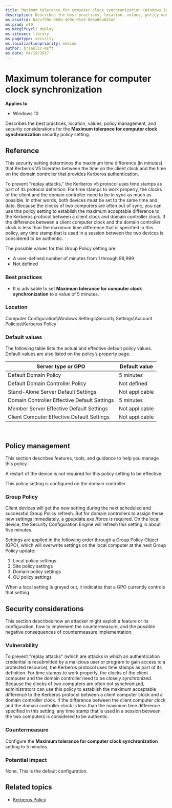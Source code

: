 ```yaml
---
title: Maximum tolerance for computer clock synchronization (Windows 10)
description: Describes the best practices, location, values, policy management, and security considerations for the Maximum tolerance for computer clock synchronization security policy setting.
ms.assetid: ba2cf59e-d69d-469e-95e3-8e6a0ba643af
ms.prod: w10
ms.mktglfcycl: deploy
ms.sitesec: library
ms.pagetype: security
ms.localizationpriority: medium
author: brianlic-msft
ms.date: 04/19/2017
---
```


# Maximum tolerance for computer clock synchronization

**Applies to**
-   Windows 10

Describes the best practices, location, values, policy management, and security considerations for the **Maximum tolerance for computer clock synchronization** security policy setting.

## Reference

This security setting determines the maximum time difference (in minutes) that Kerberos V5 tolerates between the time on the client clock and the time on the domain controller that provides Kerberos authentication.

To prevent "replay attacks," the Kerberos v5 protocol uses time stamps as part of its protocol definition. For time stamps to work properly, the clocks of the client and the domain controller need to be in sync as much as possible. In other words, both devices must be set to the same time and date. 
Because the clocks of two computers are often out of sync, you can use this policy setting to establish the maximum acceptable difference to the Kerberos protocol between a client clock and domain controller clock. If the difference between a client computer clock and the domain controller clock is less than the maximum time difference that is specified in this policy, any time stamp that is used in a session between the two devices is considered to be authentic.

The possible values for this Group Policy setting are:

-   A user-defined number of minutes from 1 through 99,999
-   Not defined

### Best practices

-   It is advisable to set **Maximum tolerance for computer clock synchronization** to a value of 5 minutes.

### Location

Computer Configuration\\Windows Settings\\Security Settings\\Account Policies\\Kerberos Policy

### Default values

The following table lists the actual and effective default policy values. Default values are also listed on the policy’s property page.

| Server type or GPO | Default value |
| - | - |
| Default Domain Policy| 5 minutes| 
| Default Domain Controller Policy | Not defined| 
| Stand-Alone Server Default Settings | Not applicable| 
| Domain Controller Effective Default Settings| 5 minutes| 
| Member Server Effective Default Settings | Not applicable| 
| Client Computer Effective Default Settings | Not applicable| 
 
## Policy management

This section describes features, tools, and guidance to help you manage this policy.

A restart of the device is not required for this policy setting to be effective.

This policy setting is configured on the domain controller.

### Group Policy

Client devices will get the new setting during the next scheduled and successful Group Policy refresh. But for domain controllers to assign these new settings immediately, a gpupdate.exe /force is required. On the local device, the Security Configuration Engine will refresh this setting in about five minutes.

Settings are applied in the following order through a Group Policy Object (GPO), which will overwrite settings on the local computer at the next Group Policy update:

1.  Local policy settings
2.  Site policy settings
3.  Domain policy settings
4.  OU policy settings

When a local setting is greyed out, it indicates that a GPO currently controls that setting.

## Security considerations

This section describes how an attacker might exploit a feature or its configuration, how to implement the countermeasure, and the possible negative consequences of countermeasure implementation.

### Vulnerability

To prevent "replay attacks" (which are attacks in which an authentication credential is resubmitted by a malicious user or program to gain access to a protected resource), the Kerberos protocol uses time stamps as part of its definition. For time stamps to work properly, the clocks of the client computer and the domain controller need to be closely synchronized. Because the clocks of two computers are often not synchronized, administrators can use this policy to establish the maximum acceptable difference to the Kerberos protocol between a client computer clock and a domain controller clock. If the difference between the client computer clock and the domain controller clock is less than the maximum time difference specified in this setting, any time stamp that is used in a session between the two computers is considered to be authentic.

### Countermeasure

Configure the **Maximum tolerance for computer clock synchronization** setting to 5 minutes.

### Potential impact

None. This is the default configuration.

## Related topics

- [Kerberos Policy](kerberos-policy.md)
